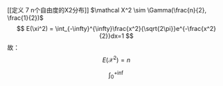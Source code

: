 [[定义 7 n个自由度的X2分布]]
$\mathcal X^2 \sim \Gamma(\frac{n}{2}, \frac{1}{2})$
$$
E(\xi^2) = \int_{-\infty}^{\infty}\frac{x^2}{\sqrt{2\pi}}e^{-\frac{x^2}{2}}dx=1
$$
故：
$$
E(\mathcal X^2)=n
$$

$$
\int_0^{+\inf}
$$